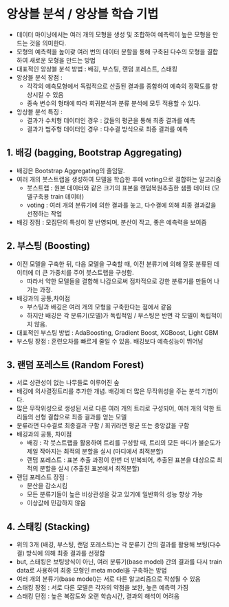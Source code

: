 # 앙상블 분석 / 앙상블 학습 기법
- 데이터 마이닝에서는 여러 개의 모형을 생성 및 조합하여 예측력이 높은 모형을 만드는 것을 의미한다.
- 모형의 예측력을 높이괒 여러 번의 데이터 분할을 통해 구축된 다수의 모형을 결합하여 새로운 모형을 만드는 방법
- 대표적인 앙상블 분석 방법 : 배깅, 부스팅, 랜덤 포레스트, 스태킹
- 앙상블 분석 장점 :
  - 각각의 예측모형에서 독립적으로 산출된 결과를 종합하여 예측의 정확도를 향상시킬 수 있음
  - 종속 변수의 형태에 따라 회귀분석과 분류 분석에 모두 적용할 수 있다.
- 앙상블 분석 특징 :
  - 결과가 수치형 데이터인 경우 : 값들의 평균을 통해 최종 결과를 예측
  - 결과가 범주형 데이터인 경우 : 다수결 방식으로 최종 결과를 예측
 
## 1. 배깅 (bagging, Bootstrap Aggregating)
- 배깅은 Bootstrap Aggregating의 줄임말.
- 여러 개의 붓스트랩을 생성하여 모델을 학습한 후에 voting으로 결합하는 알고리즘
  - 붓스트랩 : 원본 데이터와 같은 크기의 표본을 랜덤복원추출한 샘플 데이터 (모델구축용 train 데이터)
  - voting : 여러 개의 분류기에 의한 결과를 놓고, 다수결에 의해 최종 결과값을 선정하는 작업
- 배깅 장점 : 모집단의 특성이 잘 반영되며, 분산이 작고, 좋은 예측력을 보여줌

## 2. 부스팅 (Boosting)
- 이전 모델을 구축한 뒤, 다음 모델을 구축할 때, 이전 분류기에 의해 잘못 분류된 데이터에 더 큰 가중치를 주어 붓스트랩을 구성함.
  - 따라서 약한 모델들을 결합해 나감으로써 점차적으로 강한 분류기를 만들어 나가는 과정.
- 배깅과의 공통,차이점
  - 부스팅과 배깅은 여러 개의 모형을 구축한다는 점에서 같음
  - 하지만 배깅은 각 분류기(모델)가 독립적임 / 부스팅은 반면 각 모델이 독립적이지 않음.
- 대표적인 부스팅 방법 : AdaBoosting, Gradient Boost, XGBoost, Light GBM
- 부스팅 장점 : 훈련오차를 빠르게 줄일 수 있음. 배깅보다 예측성능이 뛰어남

## 3. 랜덤 포레스트 (Random Forest)
- 서로 상관성이 없는 나무들로 이루어진 숲
- 배깅에 의사결정트리를 추가한 개념. 배깅에 더 많은 무작위성을 주는 분석 기법이다.
- 많은 무작위성으로 생성된 서로 다른 여러 개의 트리로 구성되어, 여러 개의 약한 트리들의 선형 결합으로 최종 결과를 얻는 모델
- 분류라면 다수결로 최종결과 구함 / 회귀라면 평균 또는 중앙값을 구함
- 배깅과의 공통, 차이점
  - 배깅 : 각 붓스트랩을 활용하여 트리를 구성할 때, 트리의 모든 마디가 불순도가 제일 작아지는 최적의 분할을 실시 (마디에서 최적분할)
  - 랜덤 포레스트 : 표본 추출 과정이 한번 더 반복되어, 추출된 표본을 대상으로 최적의 분할을 실시 (추출된 표본에서 최적분할)
- 랜덤 포레스트 장점 :
  - 분산을 감소시킴
  - 모든 분류기들이 높은 비상관성을 갖고 있기에 일반화의 성능 향상 가능
  - 이상값에 민감하지 않음

## 4. 스태킹 (Stacking)
- 위의 3개 (배깅, 부스팅, 랜덤 포레스트)는 각 분류기 간의 결과를 활용해 보팅(다수결) 방식에 의해 최종 결과를 선정함
- but, 스태킹은 보팅방식이 아닌, 여러 분류기(base model) 간의 결과를 다시 train data로 사용하여 최종 모형인 meta model을 구축하는 방법
- 여러 개의 분류기(base model)는 서로 다른 알고리즘으로 작성될 수 있음
- 스태킹 장점 : 서로 다른 모델은 각자의 약점을 보완, 높은 예측력 가짐
- 스태킹 단점 : 높은 복잡도와 오랜 학습시간, 결과의 해석이 어려움
